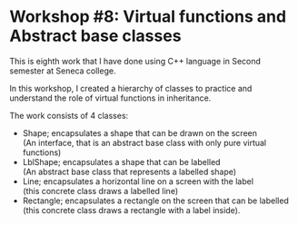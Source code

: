 # Workshop #8: Virtual functions and Abstract base classes

This is eighth work that I have done using C++ language in Second semester at Seneca college.

In this workshop, I created a hierarchy of classes to practice and understand the role of virtual functions in inheritance. 

The work consists of 4 classes:  
- Shape; encapsulates a shape that can be drawn on the screen<br />
(An interface, that is an abstract base class with only pure virtual functions)
- LblShape; encapsulates a shape that can be labelled <br />
(An abstract base class that represents a labelled shape) 
- Line; encapsulates a horizontal line on a screen with the label <br />
(this concrete class draws a labelled line)
- Rectangle; encapsulates a rectangle on the screen that can be labelled <br />
(this concrete class draws a rectangle with a label inside).
